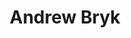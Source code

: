 ---
layout: post
title: Andrew Bryk
school: NYU
major: Major?
image: https://static.squarespace.com/static/50354720c4aa2d2d3150d3d8/t/522fa6efe4b05dc312e90405/1378854639976/Josh%20Nussbaum.png?format=300w
position: Startup Week
positionURL: http://www.techatnyu.org/position
now: 
nowURL: http://www.google.com
twitter: josh_nussbaum
email: t@NYU email?
graduate: 2014
weight: 15
---